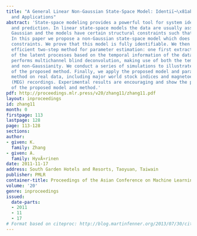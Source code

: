 ```yaml
---
title: "A General Linear Non-Gaussian State-Space Model: Identiï¬\x81ability, Identiï¬\x81cation,
  and Applications"
abstract: 'State-space modeling provides a powerful tool for system identification
  and prediction. In linear state-space models the data are usually assumed to be
  Gaussian and the models have certain structural constraints such that they are identifiable.
  In this paper we propose a non-Gaussian state-space model which does not have such
  constraints. We prove that this model is fully identifiable. We then propose an
  efficient two-step method for parameter estimation: one first extracts the subspace
  of the latent processes based on the temporal information of the data, and then
  performs multichannel blind deconvolution, making use of both the temporal information
  and non-Gaussianity. We conduct a series of simulations to illustrate the performance
  of the proposed method. Finally, we apply the proposed model and parameter estimation
  method on real data, including major world stock indices and magnetoencephalography
  (MEG) recordings. Experimental results are encouraging and show the practical usefulness
  of the proposed model and method.'
pdf: http://proceedings.mlr.press/v20/zhang11/zhang11.pdf
layout: inproceedings
id: zhang11
month: 0
firstpage: 113
lastpage: 128
page: 113-128
sections: 
author:
- given: K.
  family: Zhang
- given: A.
  family: HyvÃ¤rinen
date: 2011-11-17
address: South Garden Hotels and Resorts, Taoyuan, Taiwain
publisher: PMLR
container-title: Proceedings of the Asian Conference on Machine Learning
volume: '20'
genre: inproceedings
issued:
  date-parts:
  - 2011
  - 11
  - 17
# Format based on citeproc: http://blog.martinfenner.org/2013/07/30/citeproc-yaml-for-bibliographies/
---
```

